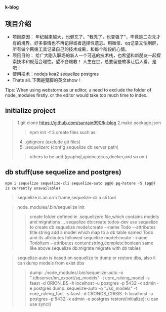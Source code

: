 **k-blog**

## 项目介绍
 * 项目原因：
          年纪越来越大，也健忘了。"我秃了，也变强了"，毕竟是二次元才有的境界，好多事情也不再记得或者选择性遗忘。用微信、qq记录又怕刷屏，所有做个网络工具记录自己的技术成果，和每个阶段的心情。
 * 项目目的：
           给广大刚入职场的新人一个可选的技术栈，也希望和新朋友一起探索技术和规范合理性。望不吝赐教！
           人生在世，总要留些故事让后人看，是吧！
 * 使用技术：nodejs koa2 sequelize postgres 
 * Thats all. 下面是蹩脚的英文show！

Tips: When using webstorm as ur editor, u need to exclude the folder of node_modules firstly. or the editor would take too much time to index.

## initialize project
> 1.git clone https://github.com/sunrain990/k-blog
> 2.make package.json
>> npm init -f
> 3.create files such as
> 4. .gitignore (exclude git files)
> 5. .sequelizerc (config sequelize db server path)
>> others to be add (graphql,apidoc,dcos,docker,and so on.)

## db stuff(use sequelize and postgres)
<pre><code>npm i sequelize sequelize-cli sequelize-auto pg@6 pg-hstore -S (pg@7 is currently unavailable)</code> </pre>
> sequelize is an orm frame,sequelize-cli a cli tool

> node_modules/.bin/sequelize init
>> create folder defined in .sequelizerc file,which contains models and migrations ...
> sequelize db:create todos-dev
>> use sequelize to create db
> sequelize model:create --name Todo --attributes title:string
>> add a model which map to a db table named Todo and its attributes followed
> sequelize model:create --name TodoItem --attributes content:string,complete:boolean
>> same like above
> sequelize db:migrate
>> migrate with db tables

> sequelize-auto is based on sequelize to dump or restore dbs, also it can dump models from exist dbs
>> dump: ./node_modules/.bin/sequelize-auto -o "./dbserver/im_export/sq_models" -t core_ruleng_model -s faast -d ORION_BS -h localhost -u postgres -p 5432 -x admin -e postgres
>> dump: sequelize-auto -o "./sq_models" -t core_ruleng_fact -s faast -d CRONOS_CRISIS -h localhost -u postgres -p 5432 -x admin -e postgres
>> restore(initialize): u can use sync()




